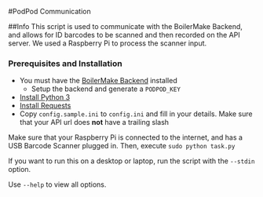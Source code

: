 #PodPod Communication

##Info
This script is used to communicate with the BoilerMake Backend, and allows for ID barcodes to be scanned and then recorded on the API server. We used a Raspberry Pi to process the scanner input.

### Prerequisites and Installation
* You must have the [BoilerMake Backend](https://github.com/BoilerMake/backend) installed
    * Setup the backend and generate a `PODPOD_KEY`
* [Install Python 3](https://www.python.org/)
* [Install Requests](http://docs.python-requests.org/en/master/)
* Copy `config.sample.ini` to `config.ini` and fill in your details. Make sure that your API url does **not** have a trailing slash

Make sure that your Raspberry Pi is connected to the internet, and has a USB Barcode Scanner plugged in. Then, execute `sudo python task.py`

If you want to run this on a desktop or laptop, run the script with the `--stdin` option.

Use `--help` to view all options.